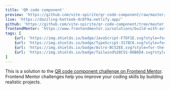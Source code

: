 ```yaml
---
title: 'QR code component'
preview: 'https://github.com/vite-spirite/qr-code-component/raw/master/preview.png'
live: 'https://dazzling-hotteok-dc8f9a.netlify.app/'
github: 'https://github.com/vite-spirite/qr-code-component/tree/master'
frontendMentor: 'https://www.frontendmentor.io/solutions/build-with-astro-and-tailwindcss-JZnWHNr8xr'
tags: [
    {url: 'https://img.shields.io/badge/JavaScript-F7DF1E.svg?style=for-the-badge&logo=JavaScript&logoColor=black', alt: 'JavaScript'},
    {url: 'https://img.shields.io/badge/TypeScript-3178C6.svg?style=for-the-badge&logo=TypeScript&logoColor=white', alt: 'TypeScript'},
    {url: 'https://img.shields.io/badge/Astro-BC52EE.svg?style=for-the-badge&logo=Astro&logoColor=white', alt: 'Astro'},
    {url: 'https://img.shields.io/badge/Tailwind%20CSS-06B6D4.svg?style=for-the-badge&logo=Tailwind-CSS&logoColor=white', alt: 'TailwindCSS'},
]
---
```


This is a solution to the [QR code component challenge on Frontend Mentor](https://www.frontendmentor.io/challenges/qr-code-component-iux_sIO_H). Frontend Mentor challenges help you improve your coding skills by building realistic projects.